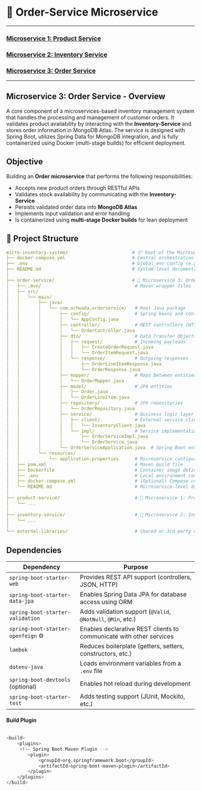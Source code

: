 # 🛒 Order-Service Microservice

---
### [Microservice 1: Product Service](https://github.com/Ochwada/MicroInventorySystem-Product)
### [Microservice 2: Inventory Service](https://github.com/Ochwada/MicroInventorySystem-Inventory) 
### [Microservice 3: Order Service](https://github.com/Ochwada/MicroInventorySystem-Order)

---

## Microservice 3: Order Service - Overview

A core component of a microservices-based inventory management system that handles the processing and management of 
customer orders. It validates product availability by interacting with the **Inventory-Service** and stores order 
information in MongoDB Atlas. The service is designed with Spring Boot, utilizes Spring Data for MongoDB integration, 
and is fully containerized using Docker (multi-stage builds) for efficient deployment.


## Objective
Building an **Order microservice** that performs the following responsibilities:

- Accepts new product orders through RESTful APIs 
- Validates stock availability by communicating with the **Inventory-Service** 
- Persists validated order data into **MongoDB Atlas** 
- Implements input validation and error handling 
- Is containerized using **multi-stage Docker builds** for lean deployment


## 📁 Project Structure
```yaml
micro-inventory-system/                        # 📦 Root of the Microservices System
├── docker-compose.yml                         # Central orchestration of all services
├── .env                                       # Global env config (e.g., DB URLs, credentials)
├── README.md                                  # System-level documentation
│
├── order-service/                             # 🧩 Microservice 3: Order Service (Spring Boot + JPA)
│   ├── .mvn/                                   # Maven wrapper files
│   ├── src/
│   │   └── main/
│   │       ├── java/
│   │       │   └── com.ochwada.orderservice/   # Root Java package
│   │       │       ├── config/                 # Spring beans and configuration
│   │       │       │   └── AppConfig.java
│   │       │       ├── controller/             # REST controllers (HTTP entrypoints)
│   │       │       │   └── OrderController.java
│   │       │       ├── dto/                    # Data Transfer Objects
│   │       │       │   ├── request/            # Incoming payloads
│   │       │       │   │   ├── CreateOrderRequest.java
│   │       │       │   │   └── OrderItemRequest.java
│   │       │       │   └── response/           # Outgoing responses
│   │       │       │       ├── OrderLineItemResponse.java
│   │       │       │       └── OrderResponse.java
│   │       │       ├── mapper/                 # Maps between entities and DTOs
│   │       │       │   └── OrderMapper.java
│   │       │       ├── model/                  # JPA entities
│   │       │       │   ├── Order.java
│   │       │       │   └── OrderLineItem.java
│   │       │       ├── repository/             # JPA repositories
│   │       │       │   └── OrderRepository.java
│   │       │       ├── service/                # Business logic layer
│   │       │       │   ├── client/             # External service clients (e.g., inventory)
│   │       │       │   │   └── InventoryClient.java
│   │       │       │   └── impl/               # Service implementations
│   │       │       │       ├── OrderServiceImpl.java
│   │       │       │       └── OrderService.java
│   │       │       └── OrderServiceApplication.java  # Spring Boot entrypoint
│   │       └── resources/
│   │           └── application.properties      # Microservice configuration
│   ├── pom.xml                                 # Maven build file
│   ├── Dockerfile                              # Container image definition
│   ├── .env                                    # Local environment config
│   ├── docker-compose.yml                      # (Optional) Compose config just for this service
│   └── README.md                               # Microservice-level documentation
│
├── product-service/                            # 🧩 Microservice 1: Product Service
│   └── ...
│
├── inventory-service/                          # 🧩 Microservice 2: Inventory Service
│   └── ...
│
└── external-libraries/                         # Shared or 3rd-party dependencies


```
## Dependencies 
| Dependency                         | Purpose                                                             |
|------------------------------------|---------------------------------------------------------------------|
| `spring-boot-starter-web`          | Provides REST API support (controllers, JSON, HTTP)                 |
| `spring-boot-starter-data-jpa`     | Enables Spring Data JPA for database access using ORM               |
| `spring-boot-starter-validation`   | Adds validation support (`@Valid`, `@NotNull`, `@Min`, etc.)        |
| `spring-boot-starter-openfeign` ⚙️ | Enables declarative REST clients to communicate with other services |
| `lombok`                           | Reduces boilerplate (getters, setters, constructors, etc.)          |
| `dotenv-java`                      | Loads environment variables from a `.env` file                      |
| `spring-boot-devtools` (optional)  | Enables hot reload during development                               |
| `spring-boot-starter-test`         | Adds testing support (JUnit, Mockito, etc.)                         |


#### Build Plugin
```bash

<build>
    <plugins>
     <!-- Spring Boot Maven Plugin -->
        <plugin>
            <groupId>org.springframework.boot</groupId>
            <artifactId>spring-boot-maven-plugin</artifactId>
        </plugin>
    </plugins>
</build>

```

